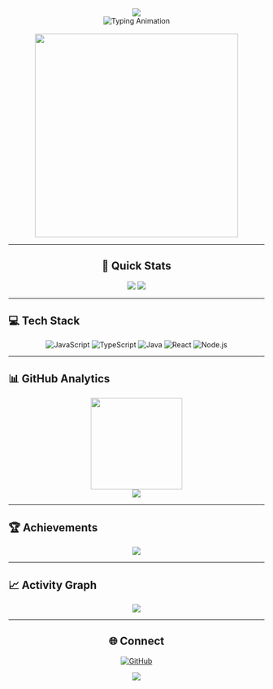 <div align="center">
  <img src="https://capsule-render.vercel.app/api?type=waving&color=gradient&customColorList=12&height=200&section=header&text=SIDDHANT&fontSize=50&fontColor=ffffff&animation=twinkling&fontAlign=50&fontAlignY=40" />
</div>

<div align="center">
  <img src="https://readme-typing-svg.demolab.com?font=Fira+Code&size=24&duration=4000&pause=1000&color=2563EB&center=true&vCenter=true&multiline=true&width=600&height=100&lines=Full+Stack+Developer;JavaScript+%E2%9A%A1+TypeScript+%E2%9A%A1+Java;Building+Digital+Experiences" alt="Typing Animation" />
</div>

<br/>

<div align="center">
  <img src="https://i.pinimg.com/1200x/33/db/fb/33dbfb95f2dcdac44afc4bfe690c6972.jpg" height="400px" />
</div>

---

<div align="center">

## 🎯 Quick Stats

<img src="https://komarev.com/ghpvc/?username=siddhant660&label=Visitors&color=2563eb&style=flat-square" />
<img src="https://img.shields.io/github/followers/siddhant660?label=Followers&style=flat-square&color=2563eb" />

</div>

---

## 💻 Tech Stack

<div align="center">
  
![JavaScript](https://img.shields.io/badge/-JavaScript-F7DF1E?style=flat-square&logo=javascript&logoColor=black)
![TypeScript](https://img.shields.io/badge/-TypeScript-3178C6?style=flat-square&logo=typescript&logoColor=white)
![Java](https://img.shields.io/badge/-Java-007396?style=flat-square&logo=java&logoColor=white)
![React](https://img.shields.io/badge/-React-61DAFB?style=flat-square&logo=react&logoColor=black)
![Node.js](https://img.shields.io/badge/-Node.js-339933?style=flat-square&logo=node.js&logoColor=white)

</div>

---

## 📊 GitHub Analytics

<div align="center">
  <img src="https://github-readme-stats.vercel.app/api/top-langs/?username=siddhant660&layout=compact&theme=blue-green&hide_border=true&bg_color=0D1117&title_color=2563EB&text_color=ffffff" height="180" />
</div>

<div align="center">
  <img src="https://github-readme-streak-stats.herokuapp.com?user=siddhant660&theme=dark&hide_border=true&background=0D1117&ring=2563EB&fire=2563EB&currStreakLabel=2563EB" />
</div>

---

## 🏆 Achievements

<div align="center">
  <img src="https://github-profile-trophy.vercel.app/?username=siddhant660&theme=darkhub&no-frame=true&margin-w=10&column=6" />
</div>

---

## 📈 Activity Graph

<div align="center">
  <img src="https://github-readme-activity-graph.vercel.app/graph?username=siddhant660&bg_color=0D1117&color=2563EB&line=2563EB&point=FFFFFF&area=true&hide_border=true" />
</div>

---

<div align="center">

## 🌐 Connect
[![GitHub](https://img.shields.io/badge/GitHub-181717?style=for-the-badge&logo=github&logoColor=white)](https://github.com/siddhant660)

</div>

<div align="center">
  <img src="https://capsule-render.vercel.app/api?type=waving&color=gradient&customColorList=12&height=120&section=footer" />
</div>
